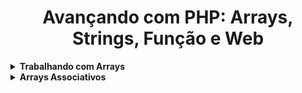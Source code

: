 <h1 align="center">Avançando com PHP: Arrays, Strings, Função e Web</h1>

<details>
  <summary><strong>Trabalhando com Arrays</strong></summary>
  <br/>
  <ul>
    <li><a href="https://github.com/lucasrmagalhaes/learning-php/blob/main/php-avancando/listas.php">Lista de Dados</a></li>
    <li><a href="https://github.com/lucasrmagalhaes/learning-php/blob/main/php-avancando/loop-lista.php">Loops em Listas</a></li>
</details>

<details>
  <summary><strong>Arrays Associativos</strong></summary>
  <br/>
  <ul>
    <li><a href="#">Várias Informações</a></li>
    <li><a href="#">Foreach</a></li>
    <li><a href="#">#</a></li>
    <li><a href="#">#</a></li>
</details>